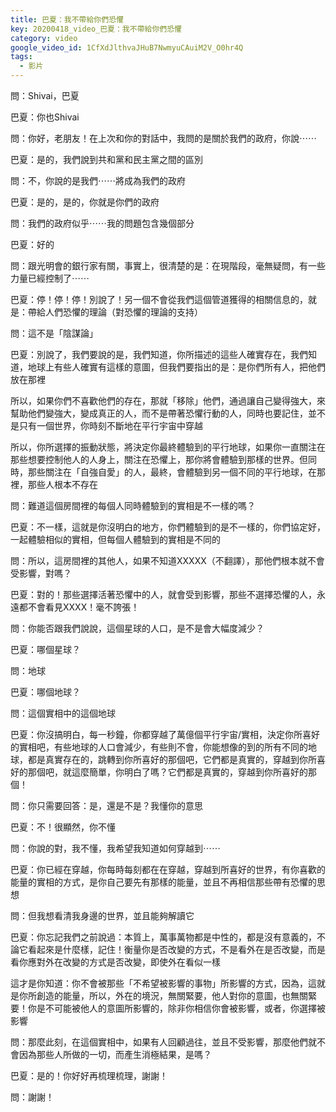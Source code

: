 ```yaml
---
title: 巴夏：我不帶給你們恐懼
key: 20200418_video_巴夏：我不帶給你們恐懼
category: video
google_video_id: 1CfXdJlthvaJHuB7NwmyuCAuiM2V_O0hr4Q
tags:
  - 影片
---
```


問：Shivai，巴夏

巴夏：你也Shivai

問：你好，老朋友！在上次和你的對話中，我問的是關於我們的政府，你說⋯⋯

巴夏：是的，我們說到共和黨和民主黨之間的區別

問：不，你說的是我們⋯⋯將成為我們的政府

巴夏：是的，是的，你就是你們的政府

問：我們的政府似乎⋯⋯我的問題包含幾個部分

巴夏：好的

問：跟光明會的銀行家有關，事實上，很清楚的是：在現階段，毫無疑問，有一些力量已經控制了⋯⋯

巴夏：停！停！停！別說了！另一個不會從我們這個管道獲得的相關信息的，就是：帶給人們恐懼的理論（對恐懼的理論的支持）

問：這不是「陰謀論」

巴夏：別說了，我們要說的是，我們知道，你所描述的這些人確實存在，我們知道，地球上有些人確實有這樣的意圖，但我們要指出的是：是你們所有人，把他們放在那裡

所以，如果你們不喜歡他們的存在，那就「移除」他們，通過讓自己變得強大，來幫助他們變強大，變成真正的人，而不是帶著恐懼行動的人，同時也要記住，並不是只有一個世界，你時刻不斷地在平行宇宙中穿越

所以，你所選擇的振動狀態，將決定你最終體驗到的平行地球，如果你一直關注在那些想要控制他人的人身上，關注在恐懼上，那你將會體驗到那樣的世界。但同時，那些關注在「自強自愛」的人，最終，會體驗到另一個不同的平行地球，在那裡，那些人根本不存在

問：難道這個房間裡的每個人同時體驗到的實相是不一樣的嗎？

巴夏：不一樣，這就是你沒明白的地方，你們體驗到的是不一樣的，你們協定好，一起體驗相似的實相，但每個人體驗到的實相是不同的

問：所以，這房間裡的其他人，如果不知道XXXXX（不翻譯），那他們根本就不會受影響，對嗎？

巴夏：對的！那些選擇活著恐懼中的人，就會受到影響，那些不選擇恐懼的人，永遠都不會看見XXXX！毫不誇張！

問：你能否跟我們說說，這個星球的人口，是不是會大幅度減少？

巴夏：哪個星球？

問：地球

巴夏：哪個地球？

問：這個實相中的這個地球

巴夏：你沒搞明白，每一秒鐘，你都穿越了萬億個平行宇宙/實相，決定你所喜好的實相吧，有些地球的人口會減少，有些則不會，你能想像的到的所有不同的地球，都是真實存在的，跳轉到你所喜好的那個吧，它們都是真實的，穿越到你所喜好的那個吧，就這麼簡單，你明白了嗎？它們都是真實的，穿越到你所喜好的那個！

問：你只需要回答：是，還是不是？我懂你的意思

巴夏：不！很顯然，你不懂

問：你說的對，我不懂，我希望我知道如何穿越到⋯⋯

巴夏：你已經在穿越，你每時每刻都在在穿越，穿越到所喜好的世界，有你喜歡的能量的實相的方式，是你自己要先有那樣的能量，並且不再相信那些帶有恐懼的思想

問：但我想看清我身邊的世界，並且能夠解讀它

巴夏：你忘記我們之前說過：本質上，萬事萬物都是中性的，都是沒有意義的，不論它看起來是什麼樣，記住！衡量你是否改變的方式，不是看外在是否改變，而是看你應對外在改變的方式是否改變，即使外在看似一樣

這才是你知道：你不會被那些「不希望被影響的事物」所影響的方式，因為，這就是你所創造的能量，所以，外在的境況，無關緊要，他人對你的意圖，也無關緊要！你是不可能被他人的意圖所影響的，除非你相信你會被影響，或者，你選擇被影響

問：那麼此刻，在這個實相中，如果有人回顧過往，並且不受影響，那麼他們就不會因為那些人所做的一切，而產生消極結果，是嗎？

巴夏：是的！你好好再梳理梳理，謝謝！

問：謝謝！

